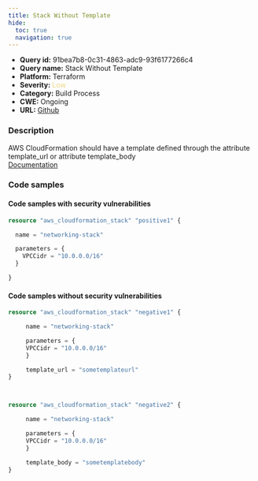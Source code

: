 ```yaml
---
title: Stack Without Template
hide:
  toc: true
  navigation: true
---
```


-   **Query id:** 91bea7b8-0c31-4863-adc9-93f6177266c4
-   **Query name:** Stack Without Template
-   **Platform:** Terraform
-   **Severity:** <span style="color:#edd57e">Low</span>
-   **Category:** Build Process
-   **CWE:** Ongoing
-   **URL:** [Github](https://github.com/DataDog/kics/tree/master/assets/queries/terraform/aws/stack_without_template)

### Description
AWS CloudFormation should have a template defined through the attribute template_url or attribute template_body<br>
[Documentation](https://registry.terraform.io/providers/hashicorp/aws/latest/docs/resources/cloudformation_stack)

### Code samples
#### Code samples with security vulnerabilities
```tf title="Positive test num. 1 - tf file" hl_lines="1"
resource "aws_cloudformation_stack" "positive1" {

  name = "networking-stack"

  parameters = {
    VPCCidr = "10.0.0.0/16"
  }

}

```


#### Code samples without security vulnerabilities
```tf title="Negative test num. 1 - tf file"
resource "aws_cloudformation_stack" "negative1" {

     name = "networking-stack"

     parameters = {
     VPCCidr = "10.0.0.0/16"
     }

     template_url = "sometemplateurl"
}



resource "aws_cloudformation_stack" "negative2" {

     name = "networking-stack"

     parameters = {
     VPCCidr = "10.0.0.0/16"
     }

     template_body = "sometemplatebody"
}

```
